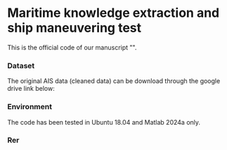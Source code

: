 # Maritime knowledge extraction and ship maneuvering test
This is the official code of our manuscript "".

### Dataset
The original AIS data (cleaned data) can be download through the google drive link below:




### Environment
The code has been tested in Ubuntu 18.04 and Matlab 2024a only. 


### Rer



